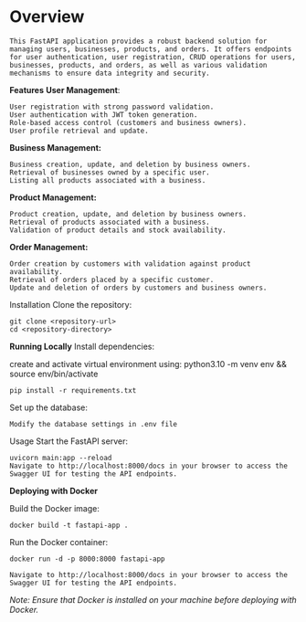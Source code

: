 # Overview

    This FastAPI application provides a robust backend solution for managing users, businesses, products, and orders. It offers endpoints for user authentication, user registration, CRUD operations for users, businesses, products, and orders, as well as various validation mechanisms to ensure data integrity and security.

**Features**
**User Management**:

    User registration with strong password validation.
    User authentication with JWT token generation.
    Role-based access control (customers and business owners).
    User profile retrieval and update.
**Business Management:**

    Business creation, update, and deletion by business owners.
    Retrieval of businesses owned by a specific user.
    Listing all products associated with a business.
**Product Management:**

    Product creation, update, and deletion by business owners.
    Retrieval of products associated with a business.
    Validation of product details and stock availability.
**Order Management:**

    Order creation by customers with validation against product availability.
    Retrieval of orders placed by a specific customer.
    Update and deletion of orders by customers and business owners.

Installation
    Clone the repository:

    git clone <repository-url>
    cd <repository-directory>

**Running Locally**
Install dependencies:

create and activate virtual environment using:
    python3.10 -m venv env && source env/bin/activate

    pip install -r requirements.txt
Set up the database:

    Modify the database settings in .env file

Usage
Start the FastAPI server:

    uvicorn main:app --reload
    Navigate to http://localhost:8000/docs in your browser to access the Swagger UI for testing the API endpoints.

**Deploying with Docker**


Build the Docker image:

    docker build -t fastapi-app .

Run the Docker container:

    docker run -d -p 8000:8000 fastapi-app

    Navigate to http://localhost:8000/docs in your browser to access the Swagger UI for testing the API endpoints.

*Note: Ensure that Docker is installed on your machine before deploying with Docker.*